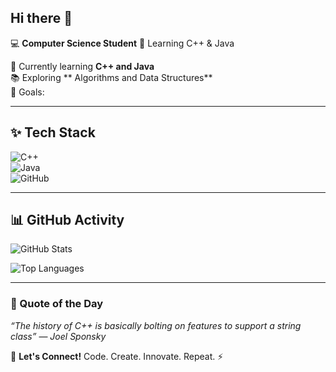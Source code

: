 ## Hi there 👋

💻 **Computer Science Student**  🚀 Learning C++ & Java  

🌱 Currently learning **C++ and Java**  
📚 Exploring ** Algorithms and Data Structures**  
🎯 Goals:  

---

## ✨ Tech Stack  
![C++](https://img.shields.io/badge/C++-00599C?style=for-the-badge&logo=c%2B%2B&logoColor=white)  
![Java](https://img.shields.io/badge/Java-ED8B00?style=for-the-badge&logo=java&logoColor=white)  
![GitHub](https://img.shields.io/badge/GitHub-181717?style=for-the-badge&logo=github&logoColor=white)  

---
## 📊 GitHub Activity
![GitHub Stats](https://github-readme-stats.vercel.app/api?username=GladunS&show_icons=true&theme=radical)

![Top Languages](https://github-readme-stats.vercel.app/api/top-langs/?username=sofiagladun&layout=compact&theme=radical)

---

### 📝 Quote of the Day  
*“The history of C++ is basically bolting on features to support a string class”* — *Joel Sponsky*

💌 **Let's Connect!**
Code. Create. Innovate. Repeat. ⚡

